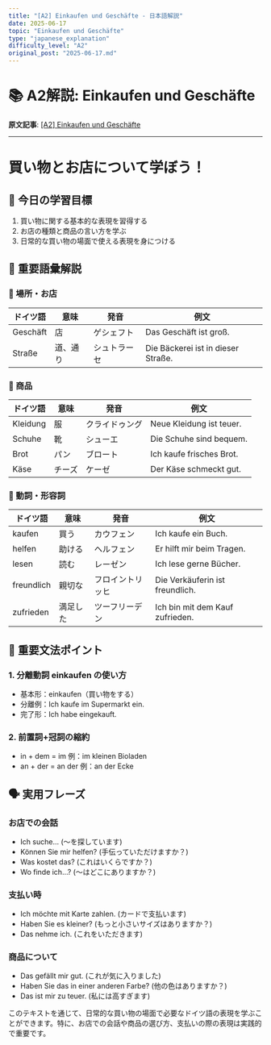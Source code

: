 ```yaml
---
title: "[A2] Einkaufen und Geschäfte - 日本語解説"
date: 2025-06-17
topic: "Einkaufen und Geschäfte"
type: "japanese_explanation"
difficulty_level: "A2"
original_post: "2025-06-17.md"
---
```


# 📚 A2解説: Einkaufen und Geschäfte

**原文記事**: [[A2] Einkaufen und Geschäfte](2025-06-17-einkaufen-und-geschaefte)

---

# 買い物とお店について学ぼう！
## 🎯 今日の学習目標
1. 買い物に関する基本的な表現を習得する
2. お店の種類と商品の言い方を学ぶ
3. 日常的な買い物の場面で使える表現を身につける

## 📖 重要語彙解説

### 🏪 場所・お店
|ドイツ語|意味|発音|例文|
|---|---|---|---|
|Geschäft|店|ゲシェフト|Das Geschäft ist groß.|
|Straße|道、通り|シュトラーセ|Die Bäckerei ist in dieser Straße.|

### 👕 商品
|ドイツ語|意味|発音|例文|
|---|---|---|---|
|Kleidung|服|クライドゥング|Neue Kleidung ist teuer.|
|Schuhe|靴|シューエ|Die Schuhe sind bequem.|
|Brot|パン|ブロート|Ich kaufe frisches Brot.|
|Käse|チーズ|ケーゼ|Der Käse schmeckt gut.|

### 🎯 動詞・形容詞
|ドイツ語|意味|発音|例文|
|---|---|---|---|
|kaufen|買う|カウフェン|Ich kaufe ein Buch.|
|helfen|助ける|ヘルフェン|Er hilft mir beim Tragen.|
|lesen|読む|レーゼン|Ich lese gerne Bücher.|
|freundlich|親切な|フロイントリッヒ|Die Verkäuferin ist freundlich.|
|zufrieden|満足した|ツーフリーデン|Ich bin mit dem Kauf zufrieden.|

## 📝 重要文法ポイント

### 1. 分離動詞 einkaufen の使い方
- 基本形：einkaufen（買い物をする）
- 分離例：Ich kaufe im Supermarkt ein.
- 完了形：Ich habe eingekauft.

### 2. 前置詞+冠詞の縮約
- in + dem = im
例：im kleinen Bioladen
- an + der = an der
例：an der Ecke

## 🗣️ 実用フレーズ

### お店での会話
- Ich suche... (〜を探しています)
- Können Sie mir helfen? (手伝っていただけますか？)
- Was kostet das? (これはいくらですか？)
- Wo finde ich...? (〜はどこにありますか？)

### 支払い時
- Ich möchte mit Karte zahlen. (カードで支払います)
- Haben Sie es kleiner? (もっと小さいサイズはありますか？)
- Das nehme ich. (これをいただきます)

### 商品について
- Das gefällt mir gut. (これが気に入りました)
- Haben Sie das in einer anderen Farbe? (他の色はありますか？)
- Das ist mir zu teuer. (私には高すぎます)

このテキストを通じて、日常的な買い物の場面で必要なドイツ語の表現を学ぶことができます。特に、お店での会話や商品の選び方、支払いの際の表現は実践的で重要です。
